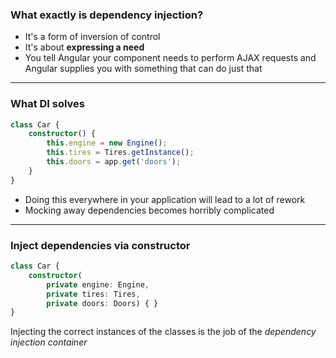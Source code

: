 ### What exactly is dependency injection?

* It's a form of inversion of control
* It's about **expressing a need**
* You tell Angular your component needs to perform AJAX requests and Angular supplies you with something that can do just that

---

### What DI solves 

```ts
class Car {
	constructor() {
		this.engine = new Engine();
		this.tires = Tires.getInstance();
		this.doors = app.get('doors');
	}
}
```

* Doing this everywhere in your application will lead to a lot of rework
* Mocking away dependencies becomes horribly complicated

---

### Inject dependencies via constructor

```ts
class Car {
	constructor(
		private engine: Engine, 
		private tires: Tires,
		private doors: Doors) { }
}
```

Injecting the correct instances of the classes is the job of the *dependency injection container*